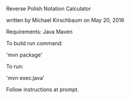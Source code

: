 Reverse Polish Notation Calculator

written by Michael Kirschbaum on May 20, 2016

Requirements:
Java
Maven

To build run command:

  'mvn package'

To run:

  'mvn exec:java'

Follow instructions at prompt.
